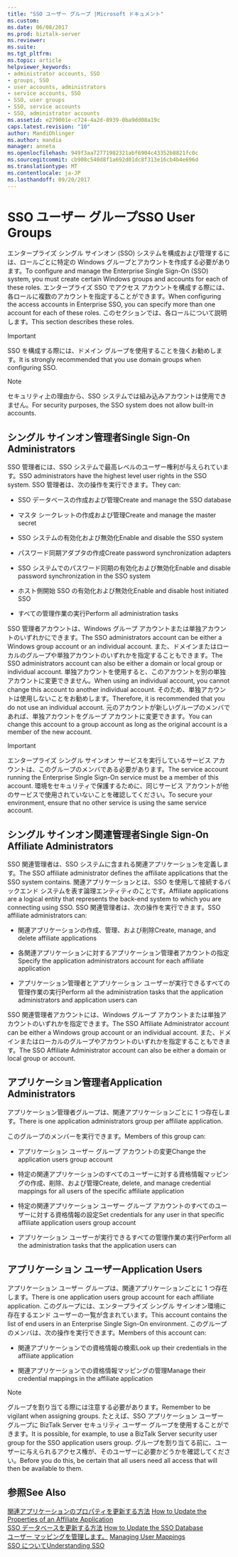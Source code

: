 ```yaml
---
title: "SSO ユーザー グループ |Microsoft ドキュメント"
ms.custom: 
ms.date: 06/08/2017
ms.prod: biztalk-server
ms.reviewer: 
ms.suite: 
ms.tgt_pltfrm: 
ms.topic: article
helpviewer_keywords:
- administrator accounts, SSO
- groups, SSO
- user accounts, administrators
- service accounts, SSO
- SSO, user groups
- SSO, service accounts
- SSO, administrator accounts
ms.assetid: e279001e-c724-4a2d-8939-0ba9dd08a19c
caps.latest.revision: "10"
author: MandiOhlinger
ms.author: mandia
manager: anneta
ms.openlocfilehash: 949f3aa72771982321abf6904c43352b8821fc0c
ms.sourcegitcommit: cb908c540d8f1a692d01dc8f313e16cb4b4e696d
ms.translationtype: MT
ms.contentlocale: ja-JP
ms.lasthandoff: 09/20/2017
---
```

# <a name="sso-user-groups"></a><span data-ttu-id="2ebdd-102">SSO ユーザー グループ</span><span class="sxs-lookup"><span data-stu-id="2ebdd-102">SSO User Groups</span></span>
<span data-ttu-id="2ebdd-103">エンタープライズ シングル サインオン (SSO) システムを構成および管理するには、ロールごとに特定の Windows グループとアカウントを作成する必要があります。</span><span class="sxs-lookup"><span data-stu-id="2ebdd-103">To configure and manage the Enterprise Single Sign-On (SSO) system, you must create certain Windows groups and accounts for each of these roles.</span></span> <span data-ttu-id="2ebdd-104">エンタープライズ SSO でアクセス アカウントを構成する際には、各ロールに複数のアカウントを指定することができます。</span><span class="sxs-lookup"><span data-stu-id="2ebdd-104">When configuring the access accounts in Enterprise SSO, you can specify more than one account for each of these roles.</span></span> <span data-ttu-id="2ebdd-105">このセクションでは、各ロールについて説明します。</span><span class="sxs-lookup"><span data-stu-id="2ebdd-105">This section describes these roles.</span></span>  
  
> [!IMPORTANT]
>  <span data-ttu-id="2ebdd-106">SSO を構成する際には、ドメイン グループを使用することを強くお勧めします。</span><span class="sxs-lookup"><span data-stu-id="2ebdd-106">It is strongly recommended that you use domain groups when configuring SSO.</span></span>  
  
> [!NOTE]
>  <span data-ttu-id="2ebdd-107">セキュリティ上の理由から、SSO システムでは組み込みアカウントは使用できません。</span><span class="sxs-lookup"><span data-stu-id="2ebdd-107">For security purposes, the SSO system does not allow built-in accounts.</span></span>  
  
## <a name="single-sign-on-administrators"></a><span data-ttu-id="2ebdd-108">シングル サインオン管理者</span><span class="sxs-lookup"><span data-stu-id="2ebdd-108">Single Sign-On Administrators</span></span>  
 <span data-ttu-id="2ebdd-109">SSO 管理者には、SSO システムで最高レベルのユーザー権利が与えられています。</span><span class="sxs-lookup"><span data-stu-id="2ebdd-109">SSO administrators have the highest level user rights in the SSO system.</span></span> <span data-ttu-id="2ebdd-110">SSO 管理者は、次の操作を実行できます。</span><span class="sxs-lookup"><span data-stu-id="2ebdd-110">They can:</span></span>  
  
-   <span data-ttu-id="2ebdd-111">SSO データベースの作成および管理</span><span class="sxs-lookup"><span data-stu-id="2ebdd-111">Create and manage the SSO database</span></span>  
  
-   <span data-ttu-id="2ebdd-112">マスタ シークレットの作成および管理</span><span class="sxs-lookup"><span data-stu-id="2ebdd-112">Create and manage the master secret</span></span>  
  
-   <span data-ttu-id="2ebdd-113">SSO システムの有効化および無効化</span><span class="sxs-lookup"><span data-stu-id="2ebdd-113">Enable and disable the SSO system</span></span>  
  
-   <span data-ttu-id="2ebdd-114">パスワード同期アダプタの作成</span><span class="sxs-lookup"><span data-stu-id="2ebdd-114">Create password synchronization adapters</span></span>  
  
-   <span data-ttu-id="2ebdd-115">SSO システムでのパスワード同期の有効化および無効化</span><span class="sxs-lookup"><span data-stu-id="2ebdd-115">Enable and disable password synchronization in the SSO system</span></span>  
  
-   <span data-ttu-id="2ebdd-116">ホスト側開始 SSO の有効化および無効化</span><span class="sxs-lookup"><span data-stu-id="2ebdd-116">Enable and disable host initiated SSO</span></span>  
  
-   <span data-ttu-id="2ebdd-117">すべての管理作業の実行</span><span class="sxs-lookup"><span data-stu-id="2ebdd-117">Perform all administration tasks</span></span>  
  
 <span data-ttu-id="2ebdd-118">SSO 管理者アカウントは、Windows グループ アカウントまたは単独アカウントのいずれかにできます。</span><span class="sxs-lookup"><span data-stu-id="2ebdd-118">The SSO administrators account can be either a Windows group account or an individual account.</span></span> <span data-ttu-id="2ebdd-119">また、ドメインまたはローカルのグループや単独アカウントのいずれかを指定することもできます。</span><span class="sxs-lookup"><span data-stu-id="2ebdd-119">The SSO administrators account can also be either a domain or local group or individual account.</span></span> <span data-ttu-id="2ebdd-120">単独アカウントを使用すると、このアカウントを別の単独アカウントに変更できません。</span><span class="sxs-lookup"><span data-stu-id="2ebdd-120">When using an individual account, you cannot change this account to another individual account.</span></span> <span data-ttu-id="2ebdd-121">そのため、単独アカウントは使用しないことをお勧めします。</span><span class="sxs-lookup"><span data-stu-id="2ebdd-121">Therefore, it is recommended that you do not use an individual account.</span></span> <span data-ttu-id="2ebdd-122">元のアカウントが新しいグループのメンバであれば、単独アカウントをグループ アカウントに変更できます。</span><span class="sxs-lookup"><span data-stu-id="2ebdd-122">You can change this account to a group account as long as the original account is a member of the new account.</span></span>  
  
> [!IMPORTANT]
>  <span data-ttu-id="2ebdd-123">エンタープライズ シングル サインオン サービスを実行しているサービス アカウントは、このグループのメンバである必要があります。</span><span class="sxs-lookup"><span data-stu-id="2ebdd-123">The service account running the Enterprise Single Sign-On service must be a member of this account.</span></span> <span data-ttu-id="2ebdd-124">環境をセキュリティで保護するために、同じサービス アカウントが他のサービスで使用されていないことを確認してください。</span><span class="sxs-lookup"><span data-stu-id="2ebdd-124">To secure your environment, ensure that no other service is using the same service account.</span></span>  
  
## <a name="single-sign-on-affiliate-administrators"></a><span data-ttu-id="2ebdd-125">シングル サインオン関連管理者</span><span class="sxs-lookup"><span data-stu-id="2ebdd-125">Single Sign-On Affiliate Administrators</span></span>  
 <span data-ttu-id="2ebdd-126">SSO 関連管理者は、SSO システムに含まれる関連アプリケーションを定義します。</span><span class="sxs-lookup"><span data-stu-id="2ebdd-126">The SSO affiliate administrator defines the affiliate applications that the SSO system contains.</span></span> <span data-ttu-id="2ebdd-127">関連アプリケーションとは、SSO を使用して接続するバックエンド システムを表す論理エンティティのことです。</span><span class="sxs-lookup"><span data-stu-id="2ebdd-127">Affiliate applications are a logical entity that represents the back-end system to which you are connecting using SSO.</span></span> <span data-ttu-id="2ebdd-128">SSO 関連管理者は、次の操作を実行できます。</span><span class="sxs-lookup"><span data-stu-id="2ebdd-128">SSO affiliate administrators can:</span></span>  
  
-   <span data-ttu-id="2ebdd-129">関連アプリケーションの作成、管理、および削除</span><span class="sxs-lookup"><span data-stu-id="2ebdd-129">Create, manage, and delete affiliate applications</span></span>  
  
-   <span data-ttu-id="2ebdd-130">各関連アプリケーションに対するアプリケーション管理者アカウントの指定</span><span class="sxs-lookup"><span data-stu-id="2ebdd-130">Specify the application administrators account for each affiliate application</span></span>  
  
-   <span data-ttu-id="2ebdd-131">アプリケーション管理者とアプリケーション ユーザーが実行できるすべての管理作業の実行</span><span class="sxs-lookup"><span data-stu-id="2ebdd-131">Perform all the administration tasks that the application administrators and application users can</span></span>  
  
 <span data-ttu-id="2ebdd-132">SSO 関連管理者アカウントには、Windows グループ アカウントまたは単独アカウントのいずれかを指定できます。</span><span class="sxs-lookup"><span data-stu-id="2ebdd-132">The SSO Affiliate Administrator account can be either a Windows group account or an individual account.</span></span> <span data-ttu-id="2ebdd-133">また、ドメインまたはローカルのグループやアカウントのいずれかを指定することもできます。</span><span class="sxs-lookup"><span data-stu-id="2ebdd-133">The SSO Affiliate Administrator account can also be either a domain or local group or account.</span></span>  
  
## <a name="application-administrators"></a><span data-ttu-id="2ebdd-134">アプリケーション管理者</span><span class="sxs-lookup"><span data-stu-id="2ebdd-134">Application Administrators</span></span>  
 <span data-ttu-id="2ebdd-135">アプリケーション管理者グループは、関連アプリケーションごとに 1 つ存在します。</span><span class="sxs-lookup"><span data-stu-id="2ebdd-135">There is one application administrators group per affiliate application.</span></span>  
  
 <span data-ttu-id="2ebdd-136">このグループのメンバーを実行できます。</span><span class="sxs-lookup"><span data-stu-id="2ebdd-136">Members of this group can:</span></span>  
  
-   <span data-ttu-id="2ebdd-137">アプリケーション ユーザー グループ アカウントの変更</span><span class="sxs-lookup"><span data-stu-id="2ebdd-137">Change the application users group account</span></span>  
  
-   <span data-ttu-id="2ebdd-138">特定の関連アプリケーションのすべてのユーザーに対する資格情報マッピングの作成、削除、および管理</span><span class="sxs-lookup"><span data-stu-id="2ebdd-138">Create, delete, and manage credential mappings for all users of the specific affiliate application</span></span>  
  
-   <span data-ttu-id="2ebdd-139">特定の関連アプリケーション ユーザー グループ アカウントのすべてのユーザーに対する資格情報の設定</span><span class="sxs-lookup"><span data-stu-id="2ebdd-139">Set credentials for any user in that specific affiliate application users group account</span></span>  
  
-   <span data-ttu-id="2ebdd-140">アプリケーション ユーザーが実行できるすべての管理作業の実行</span><span class="sxs-lookup"><span data-stu-id="2ebdd-140">Perform all the administration tasks that the application users can</span></span>  
  
## <a name="application-users"></a><span data-ttu-id="2ebdd-141">アプリケーション ユーザー</span><span class="sxs-lookup"><span data-stu-id="2ebdd-141">Application Users</span></span>  
 <span data-ttu-id="2ebdd-142">アプリケーション ユーザー グループは、関連アプリケーションごとに 1 つ存在します。</span><span class="sxs-lookup"><span data-stu-id="2ebdd-142">There is one application users group account for each affiliate application.</span></span> <span data-ttu-id="2ebdd-143">このグループには、エンタープライズ シングル サインオン環境に存在するエンド ユーザーの一覧が含まれています。</span><span class="sxs-lookup"><span data-stu-id="2ebdd-143">This account contains the list of end users in an Enterprise Single Sign-On environment.</span></span> <span data-ttu-id="2ebdd-144">このグループのメンバは、次の操作を実行できます。</span><span class="sxs-lookup"><span data-stu-id="2ebdd-144">Members of this account can:</span></span>  
  
-   <span data-ttu-id="2ebdd-145">関連アプリケーションでの資格情報の検索</span><span class="sxs-lookup"><span data-stu-id="2ebdd-145">Look up their credentials in the affiliate application</span></span>  
  
-   <span data-ttu-id="2ebdd-146">関連アプリケーションでの資格情報マッピングの管理</span><span class="sxs-lookup"><span data-stu-id="2ebdd-146">Manage their credential mappings in the affiliate application</span></span>  
  
> [!NOTE]
>  <span data-ttu-id="2ebdd-147">グループを割り当てる際には注意する必要があります。</span><span class="sxs-lookup"><span data-stu-id="2ebdd-147">Remember to be vigilant when assigning groups.</span></span> <span data-ttu-id="2ebdd-148">たとえば、SSO アプリケーション ユーザー グループに BizTalk Server セキュリティ ユーザー グループを使用することができます。</span><span class="sxs-lookup"><span data-stu-id="2ebdd-148">It is possible, for example, to use a BizTalk Server security user group for the SSO application users group.</span></span> <span data-ttu-id="2ebdd-149">グループを割り当てる前に、ユーザーに与えられるアクセス権が、そのユーザーに必要かどうかを確認してください。</span><span class="sxs-lookup"><span data-stu-id="2ebdd-149">Before you do this, be certain that all users need all access that will then be available to them.</span></span>  
  
## <a name="see-also"></a><span data-ttu-id="2ebdd-150">参照</span><span class="sxs-lookup"><span data-stu-id="2ebdd-150">See Also</span></span>  
 <span data-ttu-id="2ebdd-151">[関連アプリケーションのプロパティを更新する方法](../core/how-to-update-the-properties-of-an-affiliate-application.md) </span><span class="sxs-lookup"><span data-stu-id="2ebdd-151">[How to Update the Properties of an Affiliate Application](../core/how-to-update-the-properties-of-an-affiliate-application.md) </span></span>  
 <span data-ttu-id="2ebdd-152">[SSO データベースを更新する方法](../core/how-to-update-the-sso-database.md) </span><span class="sxs-lookup"><span data-stu-id="2ebdd-152">[How to Update the SSO Database](../core/how-to-update-the-sso-database.md) </span></span>  
 <span data-ttu-id="2ebdd-153">[ユーザー マッピングを管理します。](../core/managing-user-mappings.md) </span><span class="sxs-lookup"><span data-stu-id="2ebdd-153">[Managing User Mappings](../core/managing-user-mappings.md) </span></span>  
 [<span data-ttu-id="2ebdd-154">SSO について</span><span class="sxs-lookup"><span data-stu-id="2ebdd-154">Understanding SSO</span></span>](../core/understanding-sso.md)